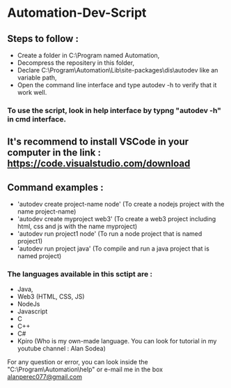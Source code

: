 # Automation-Dev-Script
## Steps to follow :
  - Create a folder in C:\Program named Automation,
  - Decompress the repositery in this folder,
  - Declare C:\Program\Automation\Lib\site-packages\dis\autodev like an variable path,
  - Open the command line interface and type autodev -h to verify that it work well.

### To use the script, look in help interface by typng "autodev -h" in cmd interface.

## It's recommend to install VSCode in your computer in the link : https://code.visualstudio.com/download

## Command examples :
  - 'autodev create project-name node' (To create a nodejs project with the name project-name)
  - 'autodev create myproject web3' (To create a web3 project including html, css and js with the name myproject)
  - 'autodev run project1 node' (To run a node project that is named project1)
  - 'autodev run project java' (To compile and run a java project that is named project)

### The languages available in this sctipt are : 
  - Java,
  - Web3 (HTML, CSS, JS)
  - NodeJs
  - Javascript
  - C
  - C++
  - C#
  - Kpiro (Who is my own-made language. You can look for tutorial in my youtube channel : Alan Sodea)  

For any question or error, you can look inside the "C:\Program\Automation\help" or e-mail me in the box alanperec077@gmail.com
